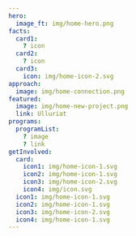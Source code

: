 ```yaml
---
hero:
  image_ft: img/home-hero.png
facts:
  card1:
    ? icon
  card2:
    ? icon
  card3:
    icon: img/home-icon-2.svg
approach:
  image: img/home-connection.png
featured:
  image: img/home-new-project.png
  link: Ulluriat
programs:
  programList:
    ? image
    ? link
getInvolved:
  card:
    icon1: img/home-icon-1.svg
    icon2: img/home-icon-1.svg
    icon3: img/home-icon-2.svg
    icon4: img/icon.svg
  icon1: img/home-icon-1.svg
  icon2: img/home-icon-1.svg
  icon3: img/home-icon-2.svg
  icon4: img/home-icon-1.svg
---
```

